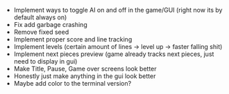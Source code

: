 - Implement ways to toggle AI on and off in the game/GUI (right now its by default always on)
- Fix add garbage crashing
- Remove fixed seed
- Implement proper score and line tracking
- Implement levels (certain amount of lines -> level up -> faster falling shit)
- Implement next pieces preview (game already tracks next pieces, just need to display in gui)
- Make Title, Pause, Game over screens look better
- Honestly just make anything in the gui look better
- Maybe add color to the terminal version?